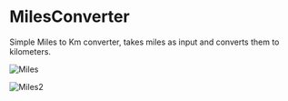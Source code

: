 # MilesConverter

Simple Miles to Km converter, takes miles as input and converts them to kilometers.

![Miles](https://user-images.githubusercontent.com/63019595/137763485-df536e95-5576-456d-b240-681a35194f53.png)

![Miles2](https://user-images.githubusercontent.com/63019595/137763909-2fb8da26-0644-4f5b-bb31-141a7c014383.png)
